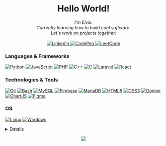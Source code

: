 <h1 align="center">Hello World!</h1>

<p align="center">
    <i>
        I'm Elvis.<br>
        Currently learning how to build cool software.<br>
        Let's work on projects together:<br>
    </i><br>
    <a href="https://www.linkedin.com/in/elvis-mutinda/">
        <img src="https://img.shields.io/badge/LinkedIn-blue?style=flat-square&logo=linkedin" alt="LinkedIn">
    </a>
    <a href="https://codepen.io/elvocool">
        <img src="https://img.shields.io/badge/CodePen-blue?style=flat-square&logo=CodePen" alt="CodePen">
    </a>
    <a href="https://leetcode.com/Elvocool/">
        <img src="https://img.shields.io/badge/LeetCode-blue?style=flat-square&logo=LeetCode" alt="LeetCode">
    </a>
</p>

### Languages & Frameworks
[![Python](https://img.shields.io/badge/python-black?style=for-the-badge&logo=python)](https://github.com/Elvocool)
[![JavaScript](https://img.shields.io/badge/javascript-black?style=for-the-badge&logo=javascript)](https://github.com/Elvocool)
[![PHP](https://img.shields.io/badge/php-black?style=for-the-badge&logo=php)](https://github.com/Elvocool)
[![C++](https://img.shields.io/badge/c++-black?style=for-the-badge&logo=cplusplus)](https://github.com/Elvocool)
[![C](https://img.shields.io/badge/c-black?style=for-the-badge&logo=c)](https://github.com/Elvocool)
[![Laravel](https://img.shields.io/badge/laravel-black?style=for-the-badge&logo=laravel)](https://github.com/Elvocool)
[![React](https://img.shields.io/badge/react-black?style=for-the-badge&logo=react)](https://github.com/Elvocool)

### Technologies & Tools
[![Git](https://img.shields.io/badge/git-black?style=for-the-badge&logo=git&logoColor=white)](https://github.com/Elvocool)
[![Bash](https://img.shields.io/badge/bash-black?style=for-the-badge&logo=gnu-bash&logoColor=white)](https://github.com/Elvocool)
[![MySQL](https://img.shields.io/badge/mysql-black?style=for-the-badge&logo=mysql)](https://github.com/Elvocool)
[![Firebase](https://img.shields.io/badge/firebase-black?style=for-the-badge&logo=firebase)](https://github.com/Elvocool)
[![MariaDB](https://img.shields.io/badge/mariadb-black?style=for-the-badge&logo=mariadb)](https://github.com/Elvocool)
[![HTML5](https://img.shields.io/badge/html5-black?style=for-the-badge&logo=html5)](https://github.com/Elvocool)
[![CSS3](https://img.shields.io/badge/css3-black?style=for-the-badge&logo=css3)](https://github.com/Elvocool)
[![Docker](https://img.shields.io/badge/docker-black?style=for-the-badge&logo=docker)](https://hub.docker.com/u/elvocool)
[![ChartJS](https://img.shields.io/badge/chartjs-black?style=for-the-badge&logo=chartjs)](https://github.com/Elvocool)
[![Figma](https://img.shields.io/badge/figma-black?style=for-the-badge&logo=figma)](https://github.com/Elvocool)

### OS
[![Linux](https://img.shields.io/badge/linux-black?style=for-the-badge&logo=Linux)](https://github.com/Elvocool)
[![Windows](https://img.shields.io/badge/Windows-black?style=for-the-badge&logo=Windows)](https://github.com/Elvocool)

<details>
<p align="center">
  <a href="https://github.com/Elvocool">
    <img src="http://github-profile-summary-cards.vercel.app/api/cards/profile-details?username=Elvocool&theme=transparent" />
  </a>
  <a href="https://github.com/Elvocool">
    <img src="https://github-readme-streak-stats.herokuapp.com/?user=Elvocool&hide_border=true&card_width=338&theme=transparent" />
  </a>
  <a href="https://github.com/Elvocool">
    <img src="https://github-readme-stats.vercel.app/api/top-langs?username=elvocool&show_icons=true&locale=en&layout=compact&theme=transparent" alt="elvocool" />
  </a>
</p>
</details>

<p align="center">
  <a href="https://github.com/Elvocool">
    <img src="https://komarev.com/ghpvc/?username=Elvocool&color=blue&style=flat)" />
  </a>
</p>
